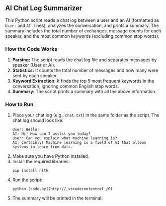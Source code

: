 ## AI Chat Log Summarizer

This Python script reads a chat log between a user and an AI (formatted as `User:` and `AI:` lines), analyzes the conversation, and prints a summary. The summary includes the total number of exchanges, message counts for each speaker, and the most common keywords (excluding common stop words).

### How the Code Works

1. **Parsing:** The script reads the chat log file and separates messages by speaker (User or AI).
2. **Statistics:** It counts the total number of messages and how many were sent by each speaker.
3. **Keyword Extraction:** It finds the top 5 most frequent keywords in the conversation, ignoring common English stop words.
4. **Summary:** The script prints a summary with all the above information.

### How to Run

1. Place your chat log (e.g., `chat.txt`) in the same folder as the script. The chat log should look like:
    ```
    User: Hello!
    AI: Hi! How can I assist you today?
    User: Can you explain what machine learning is?
    AI: Certainly! Machine learning is a field of AI that allows systems to learn from data.
    ```
2. Make sure you have Python installed.
3. Install the required libraries:
    ```
    pip install nltk
    ```
4. Run the script:
    ```
    python [code.py](http://_vscodecontentref_/0)
    ```
5. The summary will be printed in the terminal.
